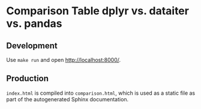 Comparison Table dplyr vs. dataiter vs. pandas
==============================================

## Development

Use `make run` and open <http://localhost:8000/>.

## Production

`index.html` is compiled into `comparison.html`, which is used as a
static file as part of the autogenerated Sphinx documentation.
